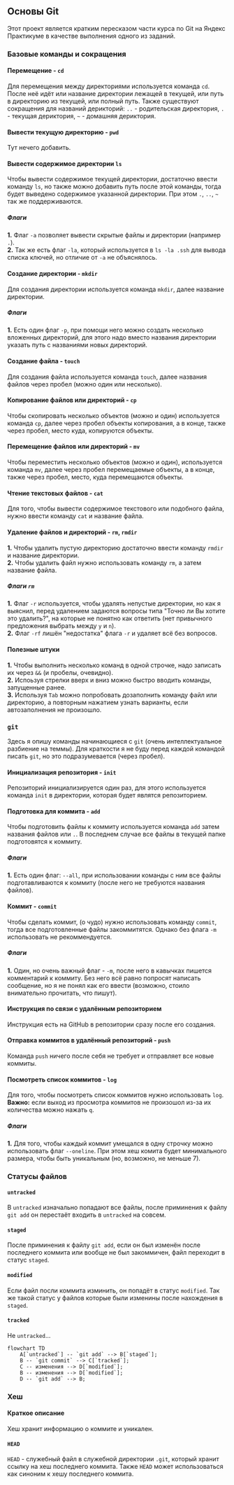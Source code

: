 ## Основы Git
Этот проект является кратким пересказом части курса по Git на Яндекс Практикуме в качестве выполнения одного из заданий.
### Базовые команды и сокращения
#### Перемещение - `cd`
Для перемещения между директориями используется команда `cd`. После неё идёт или название директории лежащей в текущей, или путь в директорию из текущей, или полный путь.
  Также существуют сокращения для названий дерикторий: `..` - родительская директория, `.` - текущая дериктория, `~` - домашняя дериктория.
#### Вывести текущую директорию - `pwd`
Тут нечего добавить.
#### Вывести содержимое директории `ls`
Чтобы вывести содержимое текущей директории, достаточно ввести команду `ls`, но также можно добавить путь после этой команды, тогда будет выведено содержимое указанной директории.
При этом `.`, `..`, `~` так же поддерживаются.
##### Флаги
**1.** Флаг `-a` позволяет вывести скрытые файлы и директории (например `.`).  
**2.** Так же есть флаг `-la`, который используется в `ls -la .ssh` для вывода списка ключей, но отличие от `-a` не объяснялось.
#### Создание директории - `mkdir`
Для создания директории используется команда `mkdir`, далее название директории.
##### Флаги
**1.** Есть один флаг `-p`, при помощи него можно создать несколько вложенных директорий, для этого надо вместо названия директории указать путь с названиями новых директорий.
#### Создание файла - `touch`
Для создания файла используется команда `touch`, далее названия файлов через пробел (можно один или несколько).
#### Копирование файлов или директорий - `cp`
Чтобы скопировать несколько объектов (можно и один) используется команда `cp`, далее через пробел объекты копирования, а в конце, также через пробел, место куда, копируются объекты.
#### Перемещение файлов или директорий - `mv`
Чтобы переместить несколько объектов (можно и один), используется команда `mv`, далее через пробел перемещаемые объекты, а в конце, также через пробел, место, куда перемещаются объекты.
#### Чтение текстовых файлов - `cat`
Для того, чтобы вывести содержимое текстового или подобного файла, нужно ввести команду `cat` и название файла.
#### Удаление файлов и директорий - `rm`, `rmdir`
**1.** Чтобы удалить пустую директорию достаточно ввести команду `rmdir` и название директории.  
**2.** Чтобы удалить файл нужно использовать команду `rm`, а затем название файла.
##### Флаги `rm`
**1.** Флаг `-r` используется, чтобы удалять непустые директории, но как я выяснил, перед удалением задаются вопросы типа "Точно ли Вы хотите это удалить?", 
на которые не понятно как ответить (нет привычного предложения выбрать между `y` и `n`).  
**2.** Флаг `-rf` лишён "недостатка" флага `-r` и удаляет всё без вопросов.
#### Полезные штуки
**1.** Чтобы выполнить несколько команд в одной строчке, надо записать их через `&&` (и пробелы, очевидно).  
**2.** Испоьзуя стрелки вверх и вниз можно быстро вводить команды, запущенные ранее.  
**3.** Используя `Tab` можно попробовать дозаполнить команду файл или директорию, а повторным нажатием узнать варианты, если автозаполнения не произошло.
### `git`
Здесь я опишу команды начинающиеся с `git` (очень интеллектуальное разбиение на теммы). Для краткости я не буду перед каждой командой писать `git`, но это подразумевается (через пробел).
#### Инициализация репозитория - `init`
Репозиторий инициализируется один раз, для этого используется команда `init` в директории, которая будет являтся репозиторием.
#### Подготовка для коммита - `add`
Чтобы подготовить файлы к коммиту используется команда `add` затем названия файлов или `.`. В последнем случае все файлы в текущей папке подготовятся к коммиту.
##### Флаги
**1.** Есть один флаг: `--all`, при использовании команды с ним все файлы подготавливаются к коммиту (после него не требуются названия файлов).
#### Коммит - `commit`
Чтобы сделать коммит, (о чудо) нужно использовать команду `commit`, тогда все подготовленные файлы закоммитятся. Однако без флага `-m` использовать не рекоммендуется.
##### Флаги
**1.** Один, но очень важный флаг - `-m`, после него в кавычках пишется комментарий к коммиту. Без него всё равно попросят написать сообщение, но я не понял как его ввести (возможно, стоило внимательно прочитать, что пишут).
#### Инструкция по связи с удалённым репозиторием
Инструкция есть на GitHub в репозитории сразу после его создания.
#### Отправка коммитов в удалённый репозиторий - `push`
Команда `push` ничего после себя не требует и отправляет все новые коммиты.
#### Посмотреть список коммитов - `log`
Для того, чтобы посмотреть список коммитов нужно использовать `log`. **Важно:** если выход из просмотра коммитов не произошол из-за их количества можно нажать `q`.
##### Флаги
**1.** Для того, чтобы каждый коммит умещался в одну строчку можно использовать флаг `--oneline`.
При этом хеш комита будет минимального размера, чтобы быть уникальным (но, возможно, не меньше 7).
### Статусы файлов
#### `untracked`
В `untracked` изначально попадают все файлы, после приминения к файлу `git add` он перестаёт входить в `untracked` на совсем.
#### `staged`
После приминения к файлу `git add`, если он был изменён после последнего коммита или вообще не был закоммичен, файл переходит в статус `staged`.
#### `modified`
Если файл посли коммита изминить, он попадёт в статус `modified`. Так же такой статус у файлов которые были изменины после нахождения в `staged`.
#### `tracked`
Не `untracked`...


```mermaid
flowchart TD
	A[`untracked`] -- `git add` --> B[`staged`];
	B -- `git commit` --> C[`tracked`];
	C -- изменения --> D[`modified`];
	B -- изменения --> D[`modified`];
	D -- `git add` --> B;
```
### Хеш
#### Краткое описание
Хеш хранит информацию о коммите и уникален.
#### `HEAD`
`HEAD` - служебный файл в служебной директории `.git`, который хранит ссылку на хеш последнего коммита. Также `HEAD` может использоваться как синоним к хешу последнего коммита.